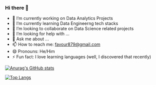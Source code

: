 ### Hi there 👋


- 🔭 I’m currently working on Data Analytics Projects
- 🌱 I’m currently learning Data Engineerng tech stacks
- 👯 I’m looking to collaborate on Data Science related projects
- 🤔 I’m looking for help with ...
- 💬 Ask me about ... 
- 📫 How to reach me: favour879@gmail.com
- 😄 Pronouns: He/Him
- ⚡ Fun fact: I love learning languages (well, I discovered that recently)

[![Anurag's GitHub stats](https://github-readme-stats.vercel.app/api?username=emmanuelugo)](https://github.com/anuraghazra/github-readme-stats)

[![Top Langs](https://github-readme-stats.vercel.app/api/top-langs/?username=emmanuelugo)](https://github.com/anuraghazra/github-readme-stats)
